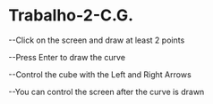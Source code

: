 # Trabalho-2-C.G.

--Click on the screen and draw at least 2 points

--Press Enter to draw the curve

--Control the cube with the Left and Right Arrows

--You can control the screen after the curve is drawn
